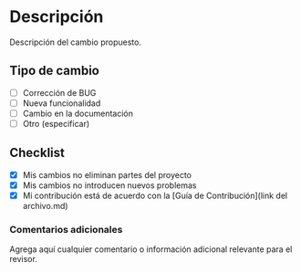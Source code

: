 # Descripción

Descripción del cambio propuesto.

## Tipo de cambio

- [ ] Corrección de BUG
- [ ] Nueva funcionalidad
- [ ] Cambio en la documentación
- [ ]  Otro (especificar)

## Checklist

- [x] Mis cambios no eliminan partes del proyecto
- [x] Mis cambios no introducen nuevos problemas
- [x] Mi contribución está de acuerdo con la  [Guía de Contribución](link del archivo.md)

### Comentarios adicionales

Agrega aquí cualquier comentario o información adicional relevante para el revisor.